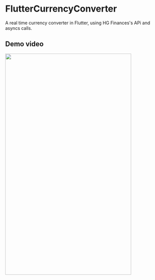 # FlutterCurrencyConverter

A real time currency converter in Flutter, using HG Finances's APi and asyncs calls. 

## Demo video

<img src="https://github.com/reness0/flutter-currency-converter/blob/master/FlutterCurrencyConverter.gif" width = "400px" height = "700px">



